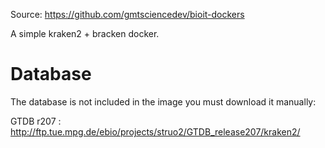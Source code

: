 Source: https://github.com/gmtsciencedev/bioit-dockers

A simple kraken2 + bracken docker.

# Database

The database is not included in the image you must download it manually:

GTDB r207 : http://ftp.tue.mpg.de/ebio/projects/struo2/GTDB_release207/kraken2/


